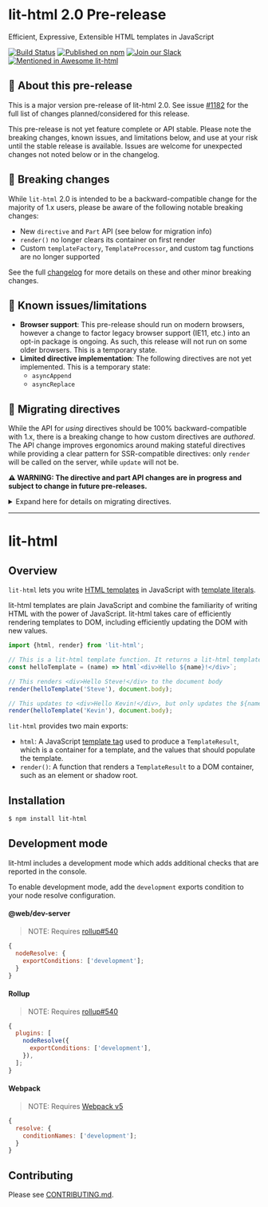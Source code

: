 # lit-html 2.0 Pre-release

Efficient, Expressive, Extensible HTML templates in JavaScript

[![Build Status](https://github.com/polymer/lit-html/workflows/Tests/badge.svg?branch=lit-next)](https://github.com/Polymer/lit-html/actions?query=workflow%3ATests)
[![Published on npm](https://img.shields.io/npm/v/lit-html/next-major)](https://www.npmjs.com/package/lit-html)
[![Join our Slack](https://img.shields.io/badge/slack-join%20chat-4a154b.svg)](https://www.polymer-project.org/slack-invite)
[![Mentioned in Awesome lit-html](https://awesome.re/mentioned-badge.svg)](https://github.com/web-padawan/awesome-lit-html)

## 🚨 About this pre-release

This is a major version pre-release of lit-html 2.0. See issue
[#1182](https://github.com/Polymer/lit-html/issues/1182) for the full list of changes
planned/considered for this release.

This pre-release is not yet feature complete or API stable. Please note the
breaking changes, known issues, and limitations below, and use at your risk
until the stable release is available. Issues are welcome
for unexpected changes not noted below or in the changelog.

## 🚨 Breaking changes

While `lit-html` 2.0 is intended to be a backward-compatible change for the
majority of 1.x users, please be aware of the following notable breaking
changes:

- New `directive` and `Part` API (see below for migration info)
- `render()` no longer clears its container on first render
- Custom `templateFactory`, `TemplateProcessor`, and custom tag functions are no
  longer supported

See the full [changelog](CHANGELOG.md) for more details on
these and other minor breaking changes.

## 🚨 Known issues/limitations

- **Browser support**: This pre-release should run on modern browsers, however a
  change to factor legacy browser support (IE11, etc.) into an opt-in package is
  ongoing. As such, this release will not run on some older browsers. This is a
  temporary state.
- **Limited directive implementation**: The following directives are not yet
  implemented. This is a temporary state:
  - `asyncAppend`
  - `asyncReplace`

## 🚨 Migrating directives

While the API for _using_ directives should be 100% backward-compatible with
1.x, there is a breaking change to how custom directives are _authored_. The API
change improves ergonomics around making stateful directives while providing a
clear pattern for SSR-compatible directives: only `render` will be called on the
server, while `update` will not be.

**⚠️ WARNING: The directive and part API changes are in progress and subject to
change in future pre-releases.**

<details>
<summary>Expand here for details on migrating directives.</summary>

### Overview of directive API changes

|                                              | 1.x API                                                                                           | 2.0 API                                                                 |
| -------------------------------------------- | ------------------------------------------------------------------------------------------------- | ----------------------------------------------------------------------- |
| Code idiom for directive                     | function that takes directive arguments, and returns function that takes `part` and returns value | class with `update` & `render` methods which accept directive arguments |
| Where to do declarative rendering            | pass value to `part.setValue()`                                                                   | return value from `render()` method                                     |
| Where to do imperative DOM/part manipulation | directive function                                                                                | `update()` method                                                       |
| Where state is stored between renders        | `WeakMap` keyed on `part`                                                                         | class instance fields                                                   |
| How part validation is done                  | `instanceof` check on `part` in every render                                                      | `part.type` check in constructor                                        |

### Example directive migration

Below is an example of a lit-html 1.x directive, and how to migrate it to the
new API:

1.x Directive API:

```js
import {directive, NodePart, html} from 'lit-html';

// State stored in WeakMap
const previousState = new WeakMap();

// Functional-based directive API
export const renderCounter = directive((initialValue) => (part) => {
  // When necessary, validate part type each render using `instanceof`
  if (!(part instanceof NodePart)) {
    throw new Error('renderCounter only supports NodePart');
  }
  // Retrieve value from previous state
  let value = previousState.get(part);
  // Update state
  if (previous === undefined) {
    value = initialValue;
  } else {
    value++;
  }
  // Store state
  previousState.set(part, value);
  // Update part with new rendering
  part.setValue(html`<p>${value}</p>`);
});
```

2.0 Directive API:

```js
import {directive, Directive, NODE_PART, html} from 'lit-html';

// Class-based directive API
export const renderCounter = directive(
  class extends Directive {
    // State stored in class field
    value = undefined;
    constructor(partInfo: PartInfo, index?: number) {
      super(partInfo, index);
      // When necessary, validate part in constructor using `part.type`
      if (partInfo.type !== NODE_PART) {
        throw new Error('renderCounter only supports NodePart');
      }
    }
    // Any imperative updates to DOM/parts would go here
    update(part, [initialValue]) {
      // ...
    }
    // Do SSR-compatible rendering (arguments are passed from call site)
    render(initialValue) {
      // Previous state available on class field
      if (this.value === undefined) {
        this.value = initialValue;
      } else {
        this.value++;
      }
      return html`<p>${this.value}</p>`;
    }
  }
);
```

</details>

<hr>

# lit-html

## Overview

`lit-html` lets you write [HTML templates](https://developer.mozilla.org/en-US/docs/Web/HTML/Element/template) in JavaScript with [template literals](https://developer.mozilla.org/en-US/docs/Web/JavaScript/Reference/Template_literals).

lit-html templates are plain JavaScript and combine the familiarity of writing HTML with the power of JavaScript. lit-html takes care of efficiently rendering templates to DOM, including efficiently updating the DOM with new values.

```javascript
import {html, render} from 'lit-html';

// This is a lit-html template function. It returns a lit-html template.
const helloTemplate = (name) => html`<div>Hello ${name}!</div>`;

// This renders <div>Hello Steve!</div> to the document body
render(helloTemplate('Steve'), document.body);

// This updates to <div>Hello Kevin!</div>, but only updates the ${name} part
render(helloTemplate('Kevin'), document.body);
```

`lit-html` provides two main exports:

- `html`: A JavaScript [template tag](https://developer.mozilla.org/en-US/docs/Web/JavaScript/Reference/Template_literals#Tagged_template_literals) used to produce a `TemplateResult`, which is a container for a template, and the values that should populate the template.
- `render()`: A function that renders a `TemplateResult` to a DOM container, such as an element or shadow root.

## Installation

```bash
$ npm install lit-html
```

## Development mode

lit-html includes a development mode which adds additional checks that are
reported in the console.

To enable development mode, add the `development` exports condition to your node
resolve configuration.

#### @web/dev-server

> NOTE: Requires [rollup#540](https://github.com/rollup/plugins/pull/540)

```js
{
  nodeResolve: {
    exportConditions: ['development'];
  }
}
```

#### Rollup

> NOTE: Requires [rollup#540](https://github.com/rollup/plugins/pull/540)

```js
{
  plugins: [
    nodeResolve({
      exportConditions: ['development'],
    }),
  ];
}
```

#### Webpack

> NOTE: Requires [Webpack v5](https://webpack.js.org/migrate/5/)

```js
{
  resolve: {
    conditionNames: ['development'];
  }
}
```

## Contributing

Please see [CONTRIBUTING.md](../../CONTRIBUTING.md).
